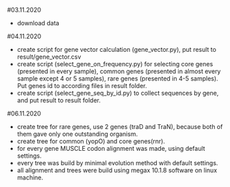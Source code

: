 #03.11.2020
 - download data

#04.11.2020
 - create script for gene vector calculation (gene_vector.py), put result to result/gene_vector.csv
 - create script (select_gene_on_frequency.py) for selecting core genes (presented in every sample),
 common genes (presented in almost every sample except 4 or 5 samples),
 rare genes (presented in 4-5 samples).
 Put genes id to according files in result folder.
 - create script (select_gene_seq_by_id.py) to collect sequences by gene, and put result to result folder.

#06.11.2020
 - create tree for rare genes, use 2 genes (traD and TraN), because both of them gave only one outstanding organism.
 - create tree for common (yopO) and core genes(rnr).
 - for every gene MUSCLE codon alignment was made, using default settings.
 - every tree was build by minimal evolution method with default settings.
 - all alignment and trees were build using megax 10.1.8 software on linux machine.  
